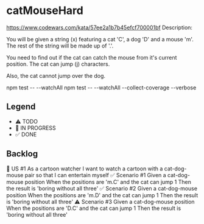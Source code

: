 # catMouseHard
https://www.codewars.com/kata/57ee2a1b7b45efcf700001bf
Description:

You will be given a string (x) featuring a cat 'C', a dog 'D' and a mouse 'm'. The rest of the string will be made up of '.'.

You need to find out if the cat can catch the mouse from it's current position. The cat can jump (j) characters.

Also, the cat cannot jump over the dog.

npm test -- --watchAll
npm test -- --watchAll --collect-coverage --verbose
## Legend
- ⚠ TODO
- 🚧 IN PROGRESS
- ✅ DONE

## Backlog

🚧 US #1 As a cartoon watcher I want to watch a cartoon with a cat-dog-mouse pair so that I can entertain myself
 ✅ Scenario #1 Given a cat-dog-mouse position When the positions are 'm.C' and the cat can jump 1 Then the result is 'boring without all three'
 ✅ Scenario #2 Given a cat-dog-mouse position When the positions are 'm.D' and the cat can jump 1 Then the result is 'boring without all three'
 ⚠ Scenario #3 Given a cat-dog-mouse position When the positions are 'D.C' and the cat can jump 1 Then the result is 'boring without all three'
